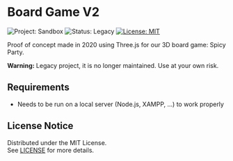 # Board Game V2

![Project: Sandbox](https://img.shields.io/badge/project-sandbox-blue.svg)
![Status: Legacy](https://img.shields.io/badge/status-legacy-lightgrey)
[![License: MIT](https://img.shields.io/badge/license-mit-green.svg)](LICENSE.md)

Proof of concept made in 2020 using Three.js for our 3D board game: Spicy Party.

**Warning:** Legacy project, it is no longer maintained. Use at your own risk.

## Requirements

* Needs to be run on a local server (Node.js, XAMPP, ...) to work properly

## License Notice

Distributed under the MIT License.<br>
See [LICENSE](LICENSE.md) for more details.
